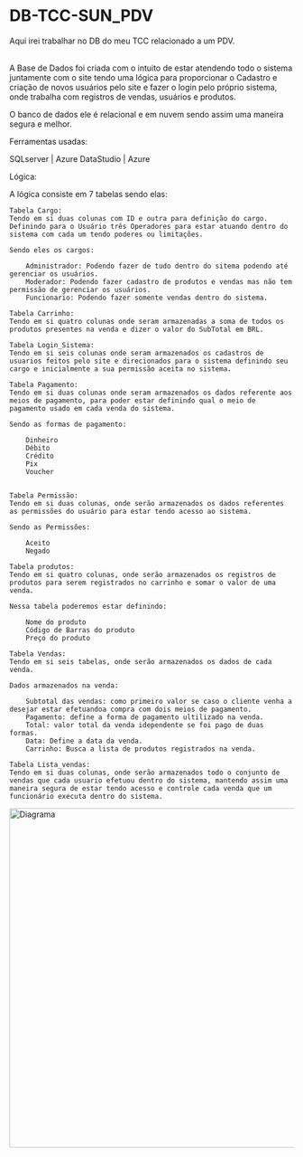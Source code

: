 # DB-TCC-SUN_PDV

Aqui irei trabalhar no DB do meu TCC relacionado a um PDV.
<br><br>

A Base de Dados foi criada com o intuito de estar atendendo todo o sistema juntamente com o site tendo uma lógica para proporcionar o Cadastro e criação de novos usuários pelo site e fazer o login pelo próprio sistema, onde trabalha com registros de vendas, usuários e produtos.

O banco de dados ele é relacional e em nuvem sendo assim uma maneira segura e melhor.

Ferramentas usadas:

SQLserver | Azure DataStudio | Azure

Lógica:

A lógica consiste em 7 tabelas sendo elas:

    Tabela Cargo:
    Tendo em si duas colunas com ID e outra para definição do cargo.
    Definindo para o Usuário três Operadores para estar atuando dentro do sistema com cada um tendo poderes ou limitações.
    
    Sendo eles os cargos:
    
        Administrador: Podendo fazer de tudo dentro do sitema podendo até gerenciar os usuários.
        Moderador: Podendo fazer cadastro de produtos e vendas mas não tem permissão de gerenciar os usuários.
        Funcionario: Podendo fazer somente vendas dentro do sistema.

    Tabela Carrinho:
    Tendo em si quatro colunas onde seram armazenadas a soma de todos os produtos presentes na venda e dizer o valor do SubTotal em BRL.

    Tabela Login_Sistema:
    Tendo em si seis colunas onde seram armazenados os cadastros de usuarios feitos pelo site e direcionados para o sistema definindo seu cargo e inicialmente a sua permissão aceita no sistema.

    Tabela Pagamento:
    Tendo em si duas colunas onde seram armazenados os dados referente aos meios de pagamento, para poder estar definindo qual o meio de pagamento usado em cada venda do sistema.

    Sendo as formas de pagamento:

        Dinheiro
        Débito
        Crédito
        Pix
        Voucher


    Tabela Permissão:
    Tendo em si duas colunas, onde serão armazenados os dados referentes as permissões do usuário para estar tendo acesso ao sistema.

    Sendo as Permissões:

        Aceito
        Negado

    Tabela produtos:
    Tendo em si quatro colunas, onde serão armazenados os registros de produtos para serem registrados no carrinho e somar o valor de uma venda.

    Nessa tabela poderemos estar definindo:

        Nome do produto
        Código de Barras do produto
        Preço do produto

    Tabela Vendas:
    Tendo em si seis tabelas, onde serão armazenados os dados de cada venda.

    Dados armazenados na venda:

        Subtotal das vendas: como primeiro valor se caso o cliente venha a desejar estar efetuandoa compra com dois meios de pagamento.
        Pagamento: define a forma de pagamento ultilizado na venda.
        Total: valor total da venda idependente se foi pago de duas formas.
        Data: Define a data da venda.
        Carrinho: Busca a lista de produtos registrados na venda.

    Tabela Lista_vendas:
    Tendo em si duas colunas, onde serão armazenados todo o conjunto de vendas que cada usuario efetuou dentro do sistema, mantendo assim uma maneira segura de estar tendo acesso e controle cada venda que um funcionário executa dentro do sistema.


<img src="https://github.com/JP-schinato/DB-TCC-SUN_PDV/raw/main/Diagrama/chart.svg" alt="Diagrama" width="600"/>


